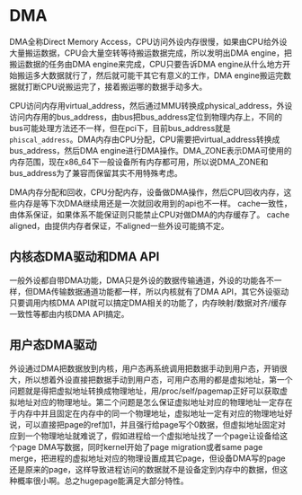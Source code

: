 # DMA
DMA全称Direct Memory Access，CPU访问外设内存很慢，如果由CPU给外设大量搬运数据，CPU会大量空转等待搬运数据完成，所以发明出DMA engine，把搬运数据的任务由DMA engine来完成，CPU只要告诉DMA engine从什么地方开始搬运多大数据就行了，然后就可能干其它有意义的工作，DMA engine搬运完数据就打断CPU说搬运完了，接着搬运哪的数据手动多大。

CPU访问内存用virtual_address，然后通过MMU转换成physical_address，外设访问内存用的bus_address，由bus把bus_address定位到物理内存上，不同的bus可能处理方法还不一样，但在pci下，目前bus_address就是`phiscal_address`。DMA内存由CPU分配，CPU需要把virtual_address转换成bus_address，然后DMA engine进行DMA操作。DMA_ZONE表示DMA可使用的内存范围，现在x86_64下一般设备所有内存都可用，所以说DMA_ZONE和bus_address为了兼容而保留其实不用特殊考虑。

DMA内存分配和回收，CPU分配内存，设备做DMA操作，然后CPU回收内存，这些内存是等下次DMA继续用还是一次就回收用到的api也不一样。
cache一致性，由体系保证，如果体系不能保证则只能禁止CPU对做DMA的内存缓存了。
cache aligned，由提供内存者保证，不aligned一些外设可能搞不定。

## 内核态DMA驱动和DMA API
一般外设都自带DMA功能，DMA只是外设的数据传输通道，外设的功能各不一样，但DMA传输数据通道功能都一样，所以内核就有了DMA API，其它外设驱动只要调用内核DMA API就可以搞定DMA相关的功能了，内存映射/数据对齐/缓存一致性等都由内核DMA API搞定。

## 用户态DMA驱动
外设通过DMA把数据放到内核，用户态再系统调用把数据手动到用户态，开销很大，所以想着外设直接把数据手动到用户态，可用户态用的都是虚拟地址，第一个问题就是得把虚拟地址转换成物理地址，用/proc/self/pagemap正好可以获取虚拟地址对应的物理地址。第二个问题是怎么保证虚拟地址对应的物理地址一定存在于内存中并且固定在内存中的同一个物理地址，虚拟地址一定有对应的物理地址好说，可以直接把page的ref加1，并且强行给page写个0数据，但虚拟地址固定对应到一个物理地址就难说了，假如进程给一个虚拟地址找了一个page让设备给这个page DMA写数据，同时kernel开始了page migration或者same page merge，把进程的虚拟地址对应的物理设置成其它page，但设备DMA写的page还是原来的page，这样导致进程访问的数据就不是设备定到内存中的数据，但这种概率很小啊。总之hugepage能满足大部分特性。